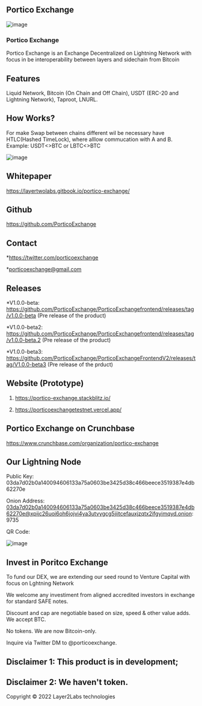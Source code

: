 ## Portico Exchange

![image](https://user-images.githubusercontent.com/83122757/160579966-360666b0-3830-490b-b30c-e4c8c5752872.png)

### Portico Exchange

Portico Exchange is an Exchange Decentralized on Lightning Network with focus in be interoperability between layers and sidechain from Bitcoin

## Features

Liquid Network, Bitcoin (On Chain and Off Chain), USDT (ERC-20 and Lightning Network), Taproot, LNURL.

## How Works? 

For make Swap between chains different wil be necessary have HTLC(Hashed TimeLock), where alllow commucation with A and B.
Example: USDT<>BTC or LBTC<>BTC

![image](https://user-images.githubusercontent.com/83122757/160580176-7cd2852a-2e08-4fc5-9c60-e4fc5ce6afa5.png)

## Whitepaper

https://layertwolabs.gitbook.io/portico-exchange/

## Github
https://github.com/PorticoExchange

## Contact
*https://twitter.com/porticoexchange

*porticoexchange@gmail.com

## Releases

*V1.0.0-beta: https://github.com/PorticoExchange/PorticoExchangefrontend/releases/tag/v1.0.0-beta (Pre release of the product)

*V1.0.0-beta2: https://github.com/PorticoExchange/PorticoExchangefrontend/releases/tag/v1.0.0-beta.2 (Pre release of the product)

*V1.0.0-beta3: https://github.com/PorticoExchange/PorticoExchangeFrontendV2/releases/tag/V1.0.0-beta3 (Pre release of the prduct)

## Website (Prototype)

1) https://portico-exchange.stackblitz.io/

2) https://porticoexchangetestnet.vercel.app/

## Portico Exchange on Crunchbase

https://www.crunchbase.com/organization/portico-exchange

## Our Lightning Node

Public Key:  03da7d02b0a140094606133a75a0603be3425d38c466beece3519387e4db62270e

Onion Address: 03da7d02b0a140094606133a75a0603be3425d38c466beece3519387e4db62270e@xpijc26uoi6oh6jojvi4ya3utvygcg5jiitcefauxjzqtx2ifgyimqyd.onion:9735

QR Code:

![image](https://user-images.githubusercontent.com/83122757/173049417-659bccee-ceb2-4ef8-ba48-6ec8f8d97134.png)

## Invest in Poritco Exchange

To fund our DEX, we are extending our seed round to Venture Capital with focus on Lghtning Network

We welcome any investiment from aligned accredited investors in exchange for standard SAFE notes.

Discount and cap are negotiable based on size, speed & other value adds. We accept BTC.

No tokens. We are now Bitcoin-only.

Inquire via Twitter DM to @porticoexchange.

## Disclaimer 1:  This product is in development;

## Disclaimer 2: We haven't token. 

Copyright © 2022 Layer2Labs technologies
